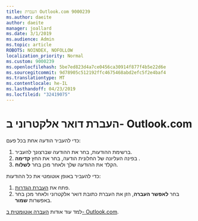 ```yaml
---
title: העברת Outlook.com 9000239
ms.author: daeite
author: daeite
manager: joallard
ms.date: 3/1/2019
ms.audience: Admin
ms.topic: article
ROBOTS: NOINDEX, NOFOLLOW
localization_priority: Normal
ms.custom: 9000239
ms.openlocfilehash: 5be7ed823d4a7ce0456ca30914f877f4b5e22d6e
ms.sourcegitcommit: 9d78905c512192ffc4675468abd2efc5f2e4baf4
ms.translationtype: MT
ms.contentlocale: he-IL
ms.lasthandoff: 04/23/2019
ms.locfileid: "32419075"
---
```

# <a name="forwarding-email-in-outlookcom"></a>העברת דואר אלקטרוני ב- Outlook.com

כדי להעביר הודעה אחת בכל פעם:

1. ברשימת ההודעות, בחר את ההודעה שברצונך להעביר.
2. בפינה העליונה של החלונית הודעה, בחר את החץ **קדימה** .
3. הקלד את ההודעה שלך ולאחר מכן בחר **לשלוח**.

כדי להעביר באופן אוטומטי את כל ההודעות:

1. פתח את [העברת הגדרות](https://outlook.live.com/mail/options/mail/forwarding/forwardingOption).
2. בחר **לאפשר העברה**, הזן את העברת כתובת דואר אלקטרוני ולאחר מכן בחר באפשרות **שמור**.

למד עוד אודות [העברה אוטומטית ב- Outlook.com](https://support.office.com/article/6246987c-6c8f-4144-b255-14fc07007dad).
